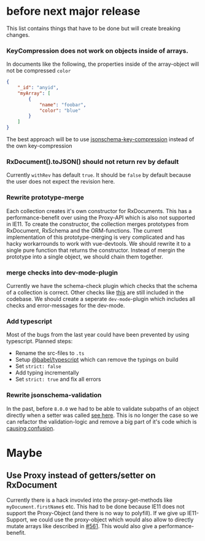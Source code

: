 # before next major release

This list contains things that have to be done but will create breaking changes.

### KeyCompression does not work on objects inside of arrays.
In documents like the following, the properties inside of the array-object will not be compressed `color`

```json
{
    "_id": "anyid",
    "myArray": [
        {
            "name": "foobar",
            "color": "blue"
        }
    ]
}
```

The best approach will be to use [jsonschema-key-compression](https://github.com/pubkey/jsonschema-key-compression) instead of the own key-compression

### RxDocument().toJSON() should not return rev by default

Currently `withRev` has default `true`.
It should be `false` by default because the user does not expect the revision here.

### Rewrite prototype-merge

Each collection creates it's own constructor for RxDocuments.
This has a performance-benefit over using the Proxy-API which is also not supported in IE11.
To create the constructor, the collection merges prototypes from RxDocument, RxSchema and the ORM-functions.
The current implementation of this prototype-merging is very complicated and has hacky workarrounds to work with vue-devtools.
We should rewrite it to a single pure function that returns the constructor.
Instead of mergin the prototype into a single object, we should chain them together.

### merge checks into dev-mode-plugin
Currently we have the schema-check plugin which checks that the schema of a collection is correct. Other checks like [this](https://github.com/pubkey/rxdb/blob/fc3a38717137d1daf53db8be02ebc43bb7159ed1/src/rx-collection.js#L697) are still included in the codebase.
We should create a seperate `dev-mode`-plugin which includes all checks and error-messages for the dev-mode.

### Add typescript
Most of the bugs from the last year could have been prevented by using typescript.
Planned steps:
* Rename the src-files to `.ts`
* Setup [@babel/typescript](https://babeljs.io/docs/en/babel-preset-typescript) which can remove the typings on build
* Set `strict: false`
* Add typing incrementally
* Set `strict: true` and fix all errors

### Rewrite jsonschema-validation
In the past, before `8.0.0` we had to be able to validate subpaths of an object directly when a setter was called [see here](https://github.com/pubkey/rxdb/blob/master/orga/releases/8.0.0.md#setters-are-only-callable-on-temporary-documents).
This is no longer the case so we can refactor the validation-logic and remove a big part of it's code which is [causing confusion](https://github.com/pubkey/rxdb/pull/1157).

# Maybe

## Use Proxy instead of getters/setter on RxDocument
Currently there is a hack invovled into the proxy-get-methods like `myDocument.firstName$` etc.
This had to be done because IE11 does not support the Proxy-Object (and there is no way to polyfill).
If we give up IE11-Support, we could use the proxy-object which would also allow to directly mutate arrays like described in [#561](https://github.com/pubkey/rxdb/issues/561). This would also give a performance-benefit.
